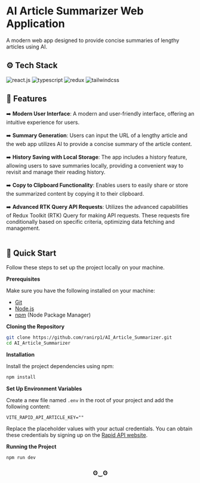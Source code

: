 # AI Article Summarizer Web Application
A modern web app designed to provide concise summaries of lengthy articles using AI.

## <a name="tech-stack">⚙️ Tech Stack</a>
<div>
    <img src="https://img.shields.io/badge/-React_JS-black?style=for-the-badge&logoColor=white&logo=react&color=61DAFB" alt="react.js" />
    <img src="https://img.shields.io/badge/-TypeScript-black?style=for-the-badge&logoColor=white&logo=typescript&color=3178C6" alt="typescript" />
    <img src="https://img.shields.io/badge/-Redux-black?style=for-the-badge&logoColor=white&logo=redux&color=764ABC" alt="redux" />
    <img src="https://img.shields.io/badge/-Tailwind_CSS-black?style=for-the-badge&logoColor=white&logo=tailwindcss&color=06B6D4" alt="tailwindcss" />
  </div>

## <a name="features">🔋 Features</a>
➡️ **Modern User Interface**: A modern and user-friendly interface, offering an intuitive experience for users. <br> <br>
➡️ **Summary Generation**: Users can input the URL of a lengthy article and the web app utilizes AI to provide a concise summary of the article content. <br> <br>
➡️ **History Saving with Local Storage**: The app includes a history feature, allowing users to save summaries locally, providing a convenient way to revisit and manage their reading history.  <br> <br>
➡️ **Copy to Clipboard Functionality**: Enables users to easily share or store the summarized content by copying it to their clipboard.  <br> <br>
➡️ **Advanced RTK Query API Requests**: Utilizes the advanced capabilities of Redux Toolkit (RTK) Query for making API requests. These requests fire conditionally based on specific criteria, optimizing data fetching and management.  <br> <br>

## <a name="quick-start">🤸 Quick Start</a>

Follow these steps to set up the project locally on your machine.

**Prerequisites**

Make sure you have the following installed on your machine:

- [Git](https://git-scm.com/)
- [Node.js](https://nodejs.org/en)
- [npm](https://www.npmjs.com/) (Node Package Manager)

**Cloning the Repository**

```bash
git clone https://github.com/ranirp1/AI_Article_Summarizer.git
cd AI_Article_Summarizer
```

**Installation**

Install the project dependencies using npm:

```bash
npm install
```

**Set Up Environment Variables**

Create a new file named `.env` in the root of your project and add the following content:

```env
VITE_RAPID_API_ARTICLE_KEY=""
```

Replace the placeholder values with your actual credentials. You can obtain these credentials by signing up on the [Rapid API website](https://rapidapi.com/restyler/api/article-extractor-and-summarizer?utm_source=youtube.com%2FJavaScriptMastery&utm_medium=referral&utm_campaign=DevRel).

**Running the Project**

```bash
npm run dev
```

<h3 align="center"> ʘ‿ʘ </h3>
